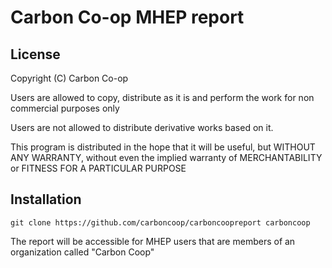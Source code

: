 # Carbon Co-op MHEP report

## License
Copyright (C) Carbon Co-op

Users are allowed to copy, distribute as it is and perform the work for non commercial purposes only

Users are not allowed to distribute derivative works based on it.

This program is distributed in the hope that it will be useful, but WITHOUT ANY WARRANTY, without even the implied warranty of MERCHANTABILITY or FITNESS FOR A PARTICULAR PURPOSE

## Installation
`git clone https://github.com/carboncoop/carboncoopreport carboncoop`

The report will be accessible for MHEP users that are members of an organization called "Carbon Coop"